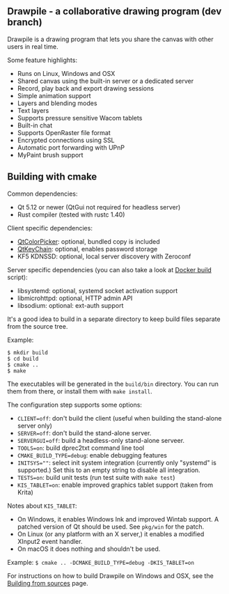 Drawpile - a collaborative drawing program  (dev branch)
------------------------------------------

Drawpile is a drawing program that lets you share the canvas
with other users in real time.

Some feature highlights:

* Runs on Linux, Windows and OSX
* Shared canvas using the built-in server or a dedicated server
* Record, play back and export drawing sessions
* Simple animation support
* Layers and blending modes
* Text layers
* Supports pressure sensitive Wacom tablets
* Built-in chat
* Supports OpenRaster file format
* Encrypted connections using SSL
* Automatic port forwarding with UPnP
* MyPaint brush support

## Building with cmake

Common dependencies:
 * Qt 5.12 or newer (QtGui not required for headless server)
 * Rust compiler (tested with rustc 1.40)

Client specific dependencies:

* [QtColorPicker]: optional, bundled copy is included
* [QtKeyChain]: optional, enables password storage
* KF5 KDNSSD: optional, local server discovery with Zeroconf

Server specific dependencies (you can also take a look at [Docker build](pkg/docker/Dockerfile) script):

* libsystemd: optional, systemd socket activation support
* libmicrohttpd: optional, HTTP admin API
* libsodium: optional: ext-auth support

It's a good idea to build in a separate directory to keep build files
separate from the source tree.

Example:

    $ mkdir build
    $ cd build
    $ cmake ..
    $ make

The executables will be generated in the `build/bin` directory. You can run them from there,
or install them with `make install`.

The configuration step supports some options:

* `CLIENT=off`: don't build the client (useful when building the stand-alone server only)
* `SERVER=off`: don't build the stand-alone server.
* `SERVERGUI=off`: build a headless-only stand-alone serveer.
* `TOOLS=on`: build dprec2txt command line tool
* `CMAKE_BUILD_TYPE=debug`: enable debugging features
* `INITSYS=""`: select init system integration (currently only "systemd" is supported.) Set this to an empty string to disable all integration.
* `TESTS=on`: build unit tests (run test suite with `make test`)
* `KIS_TABLET=on`: enable improved graphics tablet support (taken from Krita)

Notes about `KIS_TABLET`:

 * On Windows, it enables Windows Ink and improved Wintab support. A patched version of Qt should be used. See `pkg/win` for the patch.
 * On Linux (or any platform with an X server,) it enables a modified XInput2 event handler.
 * On macOS it does nothing and shouldn't be used.

Example: `$ cmake .. -DCMAKE_BUILD_TYPE=debug -DKIS_TABLET=on`

For instructions on how to build Drawpile on Windows and OSX, see the [Building from sources] page.

[QtColorPicker]: https://gitlab.com/mattia.basaglia/Qt-Color-Widgets
[QtKeyChain]: https://github.com/frankosterfeld/qtkeychain
[Building from sources]: https://github.com/drawpile/Drawpile/wiki/Building-from-sources

